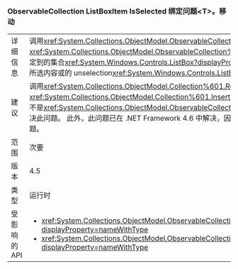 ### <a name="listboxitem-isselected-binding-issue-with-observablecollectionlttgtmove"></a>ObservableCollection ListBoxItem IsSelected 绑定问题&lt;T&gt;。移动

|   |   |
|---|---|
|详细信息|调用<xref:System.Collections.ObjectModel.ObservableCollection%601.Move(System.Int32,System.Int32)>或<xref:System.Collections.ObjectModel.ObservableCollection%601.MoveItem(System.Int32,System.Int32)>上绑定到的集合<xref:System.Windows.Controls.ListBox?displayProperty=name>其中选中项会导致不正常行为与将来的所选内容或的 unselection<xref:System.Windows.Controls.ListBox?displayProperty=name>项。|
|建议|调用<xref:System.Collections.ObjectModel.Collection%601.Remove(%600)?displayProperty=name>和<xref:System.Collections.ObjectModel.Collection%601.Insert(System.Int32,%600)?displayProperty=name>而不是<xref:System.Collections.ObjectModel.ObservableCollection%601.Move(System.Int32,System.Int32)>将解决此问题。 此外，此问题已在 .NET Framework 4.6 中解决，因此升级到该版本的 .NET Framework 即可解决该问题。|
|范围|次要|
|版本|4.5|
|类型|运行时|
|受影响的 API|<ul><li><xref:System.Collections.ObjectModel.ObservableCollection%601.Move(System.Int32,System.Int32)?displayProperty=nameWithType></li><li><xref:System.Collections.ObjectModel.ObservableCollection%601.MoveItem(System.Int32,System.Int32)?displayProperty=nameWithType></li></ul>|


